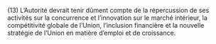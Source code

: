 (13) L’Autorité devrait tenir dûment compte de la répercussion de ses activités sur la concurrence et l’innovation sur le marché intérieur, la compétitivité globale de l’Union, l’inclusion financière et la nouvelle stratégie de l’Union en matière d’emploi et de croissance.